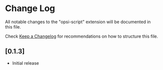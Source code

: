 # Change Log

All notable changes to the "opsi-script" extension will be documented in this file.

Check [Keep a Changelog](http://keepachangelog.com/) for recommendations on how to structure this file.

## [0.1.3]

- Initial release
